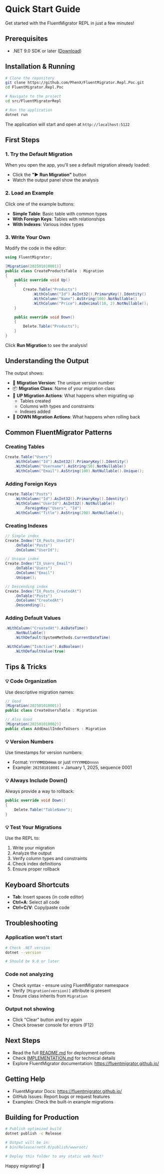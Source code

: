 # Quick Start Guide

Get started with the FluentMigrator REPL in just a few minutes!

## Prerequisites

- .NET 9.0 SDK or later ([Download](https://dotnet.microsoft.com/download))

## Installation & Running

```bash
# Clone the repository
git clone https://github.com/PhenX/FluentMigrator.Repl.Poc.git
cd FluentMigrator.Repl.Poc

# Navigate to the project
cd src/FluentMigratorRepl

# Run the application
dotnet run
```

The application will start and open at `http://localhost:5122`

## First Steps

### 1. Try the Default Migration

When you open the app, you'll see a default migration already loaded:
- Click the **"▶️ Run Migration"** button
- Watch the output panel show the analysis

### 2. Load an Example

Click one of the example buttons:
- **Simple Table**: Basic table with common types
- **With Foreign Keys**: Tables with relationships
- **With Indexes**: Various index types

### 3. Write Your Own

Modify the code in the editor:

```csharp
using FluentMigrator;

[Migration(202501010001)]
public class CreateProductsTable : Migration
{
    public override void Up()
    {
        Create.Table("Products")
            .WithColumn("Id").AsInt32().PrimaryKey().Identity()
            .WithColumn("Name").AsString(100).NotNullable()
            .WithColumn("Price").AsDecimal(10, 2).NotNullable();
    }

    public override void Down()
    {
        Delete.Table("Products");
    }
}
```

Click **Run Migration** to see the analysis!

## Understanding the Output

The output shows:
- 📌 **Migration Version**: The unique version number
- 📦 **Migration Class**: Name of your migration class
- 🔨 **UP Migration Actions**: What happens when migrating up
  - Tables created
  - Columns with types and constraints
  - Indexes added
- 🔄 **DOWN Migration Actions**: What happens when rolling back

## Common FluentMigrator Patterns

### Creating Tables

```csharp
Create.Table("Users")
    .WithColumn("Id").AsInt32().PrimaryKey().Identity()
    .WithColumn("Username").AsString(50).NotNullable()
    .WithColumn("Email").AsString(100).NotNullable().Unique();
```

### Adding Foreign Keys

```csharp
Create.Table("Posts")
    .WithColumn("Id").AsInt32().PrimaryKey().Identity()
    .WithColumn("UserId").AsInt32().NotNullable()
        .ForeignKey("Users", "Id")
    .WithColumn("Title").AsString(200).NotNullable();
```

### Creating Indexes

```csharp
// Simple index
Create.Index("IX_Posts_UserId")
    .OnTable("Posts")
    .OnColumn("UserId");

// Unique index
Create.Index("IX_Users_Email")
    .OnTable("Users")
    .OnColumn("Email")
    .Unique();

// Descending index
Create.Index("IX_Posts_CreatedAt")
    .OnTable("Posts")
    .OnColumn("CreatedAt")
    .Descending();
```

### Adding Default Values

```csharp
.WithColumn("CreatedAt").AsDateTime()
    .NotNullable()
    .WithDefault(SystemMethods.CurrentDateTime)

.WithColumn("IsActive").AsBoolean()
    .WithDefaultValue(true)
```

## Tips & Tricks

### 💡 Code Organization

Use descriptive migration names:
```csharp
// Good
[Migration(202501010001)]
public class CreateUsersTable : Migration

// Also Good
[Migration(202501010002)]
public class AddEmailIndexToUsers : Migration
```

### 💡 Version Numbers

Use timestamps for version numbers:
- Format: `YYYYMMDDHHmm` or just `YYYYMMDDnnnn`
- Example: `202501010001` = January 1, 2025, sequence 0001

### 💡 Always Include Down()

Always provide a way to rollback:
```csharp
public override void Down()
{
    Delete.Table("TableName");
}
```

### 💡 Test Your Migrations

Use the REPL to:
1. Write your migration
2. Analyze the output
3. Verify column types and constraints
4. Check index definitions
5. Ensure proper rollback

## Keyboard Shortcuts

- **Tab**: Insert spaces (in code editor)
- **Ctrl+A**: Select all code
- **Ctrl+C/V**: Copy/paste code

## Troubleshooting

### Application won't start

```bash
# Check .NET version
dotnet --version

# Should be 9.0 or later
```

### Code not analyzing

- Check syntax - ensure using FluentMigrator namespace
- Verify `[Migration(version)]` attribute is present
- Ensure class inherits from `Migration`

### Output not showing

- Click "Clear" button and try again
- Check browser console for errors (F12)

## Next Steps

- Read the full [README.md](README.md) for deployment options
- Check [IMPLEMENTATION.md](IMPLEMENTATION.md) for technical details
- Explore FluentMigrator documentation: https://fluentmigrator.github.io/

## Getting Help

- FluentMigrator Docs: https://fluentmigrator.github.io/
- GitHub Issues: Report bugs or request features
- Examples: Check the built-in example migrations

## Building for Production

```bash
# Publish optimized build
dotnet publish -c Release

# Output will be in:
# bin/Release/net9.0/publish/wwwroot/

# Deploy this folder to any static web host!
```

Happy migrating! 🚀
